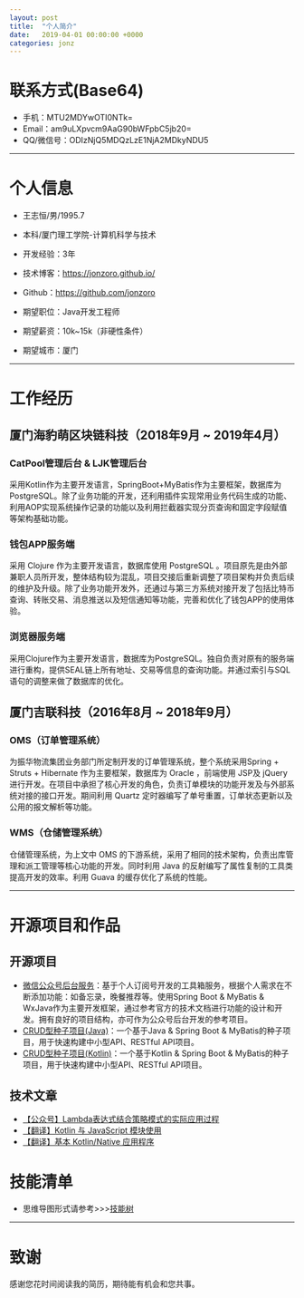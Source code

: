 ```yaml
---
layout: post
title:  "个人简介"
date:   2019-04-01 00:00:00 +0000
categories: jonz
---
```

# 联系方式(Base64)
- 手机：MTU2MDYwOTI0NTk=
- Email：am9uLXpvcm9AaG90bWFpbC5jb20=
- QQ/微信号：ODIzNjQ5MDQzLzE1NjA2MDkyNDU5

---

# 个人信息

 - 王志恒/男/1995.7
 - 本科/厦门理工学院-计算机科学与技术
 - 开发经验：3年
 - 技术博客：https://jonzoro.github.io/
 - Github：https://github.com/jonzoro

 - 期望职位：Java开发工程师
 - 期望薪资：10k~15k（非硬性条件）
 - 期望城市：厦门

---

# 工作经历

## 厦门海豹萌区块链科技（2018年9月 ~ 2019年4月）

### CatPool管理后台 & LJK管理后台
采用Kotlin作为主要开发语言，SpringBoot+MyBatis作为主要框架，数据库为PostgreSQL。除了业务功能的开发，还利用插件实现常用业务代码生成的功能、利用AOP实现系统操作记录的功能以及利用拦截器实现分页查询和固定字段赋值等架构基础功能。

### 钱包APP服务端
采用 Clojure 作为主要开发语言，数据库使用 PostgreSQL 。项目原先是由外部兼职人员所开发，整体结构较为混乱，项目交接后重新调整了项目架构并负责后续的维护及升级。除了业务功能开发外，还通过与第三方系统对接开发了包括比特币查询、转账交易、消息推送以及短信通知等功能，完善和优化了钱包APP的使用体验。
### 浏览器服务端
采用Clojure作为主要开发语言，数据库为PostgreSQL。独自负责对原有的服务端进行重构，提供SEAL链上所有地址、交易等信息的查询功能。并通过索引与SQL语句的调整来做了数据库的优化。


## 厦门吉联科技（2016年8月 ~ 2018年9月）

### OMS（订单管理系统）
为振华物流集团业务部门所定制开发的订单管理系统，整个系统采用Spring + Struts + Hibernate 作为主要框架，数据库为 Oracle ，前端使用 JSP及 jQuery 进行开发。在项目中承担了核心开发的角色，负责订单模块的功能开发及与外部系统对接的接口开发。期间利用 Quartz 定时器编写了单号重置，订单状态更新以及公用的报文解析等功能。

### WMS（仓储管理系统）
仓储管理系统，为上文中 OMS 的下游系统，采用了相同的技术架构，负责出库管理和派工管理等核心功能的开发。同时利用 Java 的反射编写了属性复制的工具类提高开发的效率。利用 Guava 的缓存优化了系统的性能。

---

# 开源项目和作品
## 开源项目
 - [微信公众号后台服务](https://github.com/jonzoro/wechat-server)：基于个人订阅号开发的工具箱服务，根据个人需求在不断添加功能：如备忘录，晚餐推荐等。使用Spring Boot & MyBatis & WxJava作为主要开发框架，通过参考官方的技术文档进行功能的设计和开发。拥有良好的项目结构，亦可作为公众号后台开发的参考项目。
 - [CRUD型种子项目(Java)](https://github.com/jonzoro/spring-boot-api-project-seed)：一个基于Java & Spring Boot & MyBatis的种子项目，用于快速构建中小型API、RESTful API项目。
 - [CRUD型种子项目(Kotlin)](https://github.com/jonzoro/server-seed)：一个基于Kotlin & Spring Boot & MyBatis的种子项目，用于快速构建中小型API、RESTful API项目。

## 技术文章
- [【公众号】Lambda表达式结合策略模式的实际应用过程](https://mp.weixin.qq.com/s?__biz=MjM5MTM3ODE1OA==&mid=2247483690&idx=1&sn=53193b63eddb55ea40753adce722e84b&chksm=a6b73eab91c0b7bd4883fd4df5ee1fce94a9558c507844da5ce509577453e92d785357e952a4&mpshare=1&scene=1&srcid=0404lA9XCOX7iw4CfyvIi0qY&key=7c2de03dd17390134176a79631ad6d6c37d372ec5a6e7ad1c5debd18167bbb2de4f11b458f7d42e5213736f5d2e75974dab01ad4e56c1a7c97d7f98efb2b44d354b6671c5442b24f1dd741f6b6514701&ascene=1&uin=MjkwMzczMzU%3D&devicetype=Windows+10&version=62060739&lang=zh_CN&pass_ticket=U7g%2BiQpywLDVE70K9wLl2Nw8%2BKLWDmN3Ni0XwwAoUgk%3D)
- [【翻译】Kotlin 与 JavaScript 模块使用](https://www.kotlincn.net/docs/tutorials/javascript/working-with-modules/working-with-modules.html)
- [【翻译】基本 Kotlin/Native 应用程序](https://www.kotlincn.net/docs/tutorials/native/basic-kotlin-native-app.html)

# 技能清单
- 思维导图形式请参考>>>[技能树](http://naotu.baidu.com/file/df929e13b91a63505d315adaad7d89da?token=4442b91c9e7a06e9)

---

# 致谢
感谢您花时间阅读我的简历，期待能有机会和您共事。
